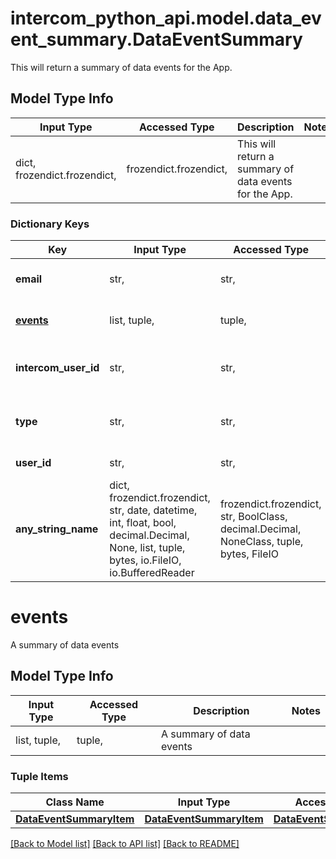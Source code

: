# intercom_python_api.model.data_event_summary.DataEventSummary

This will return a summary of data events for the App.

## Model Type Info
Input Type | Accessed Type | Description | Notes
------------ | ------------- | ------------- | -------------
dict, frozendict.frozendict,  | frozendict.frozendict,  | This will return a summary of data events for the App. | 

### Dictionary Keys
Key | Input Type | Accessed Type | Description | Notes
------------ | ------------- | ------------- | ------------- | -------------
**email** | str,  | str,  | The email address of the user | [optional] 
**[events](#events)** | list, tuple,  | tuple,  | A summary of data events | [optional] 
**intercom_user_id** | str,  | str,  | The Intercom user ID of the user | [optional] 
**type** | str,  | str,  | The type of the object | [optional] must be one of ["event.summary", ] 
**user_id** | str,  | str,  | The user ID of the user | [optional] 
**any_string_name** | dict, frozendict.frozendict, str, date, datetime, int, float, bool, decimal.Decimal, None, list, tuple, bytes, io.FileIO, io.BufferedReader | frozendict.frozendict, str, BoolClass, decimal.Decimal, NoneClass, tuple, bytes, FileIO | any string name can be used but the value must be the correct type | [optional]

# events

A summary of data events

## Model Type Info
Input Type | Accessed Type | Description | Notes
------------ | ------------- | ------------- | -------------
list, tuple,  | tuple,  | A summary of data events | 

### Tuple Items
Class Name | Input Type | Accessed Type | Description | Notes
------------- | ------------- | ------------- | ------------- | -------------
[**DataEventSummaryItem**](DataEventSummaryItem.md) | [**DataEventSummaryItem**](DataEventSummaryItem.md) | [**DataEventSummaryItem**](DataEventSummaryItem.md) |  | 

[[Back to Model list]](../../README.md#documentation-for-models) [[Back to API list]](../../README.md#documentation-for-api-endpoints) [[Back to README]](../../README.md)

